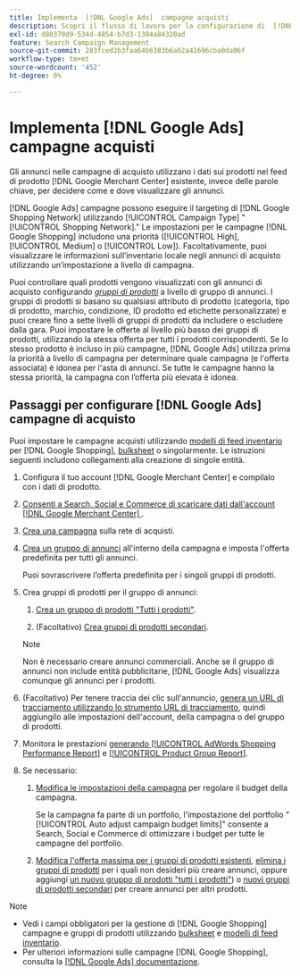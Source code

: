 ```yaml
---
title: Implementa  [!DNL Google Ads]  campagne acquisti
description: Scopri il flusso di lavoro per la configurazione di  [!DNL Google Ads]  campagne di acquisto.
exl-id: d80370d9-534d-4854-b7d3-1384a84320ad
feature: Search Campaign Management
source-git-commit: 283fced2b3faa64b6383b6ab2a41696cba0da06f
workflow-type: tm+mt
source-wordcount: '452'
ht-degree: 0%

---
```


# Implementa [!DNL Google Ads] campagne acquisti

Gli annunci nelle campagne di acquisto utilizzano i dati sui prodotti nel feed di prodotto [!DNL Google Merchant Center] esistente, invece delle parole chiave, per decidere come e dove visualizzare gli annunci.

[!DNL Google Ads] campagne possono eseguire il targeting di [!DNL Google Shopping Network] utilizzando [!UICONTROL Campaign Type] &quot;[!UICONTROL Shopping Network].&quot; Le impostazioni per le campagne [!DNL Google Shopping] includono una priorità ([!UICONTROL High], [!UICONTROL Medium] o [!UICONTROL Low]). Facoltativamente, puoi visualizzare le informazioni sull’inventario locale negli annunci di acquisto utilizzando un’impostazione a livello di campagna.

Puoi controllare quali prodotti vengono visualizzati con gli annunci di acquisto configurando *[gruppi di prodotti](/help/search-social-commerce/campaign-management/campaigns/product-group-about.md)* a livello di gruppo di annunci. I gruppi di prodotti si basano su qualsiasi attributo di prodotto (categoria, tipo di prodotto, marchio, condizione, ID prodotto ed etichette personalizzate) e puoi creare fino a sette livelli di gruppi di prodotti da includere o escludere dalla gara. Puoi impostare le offerte al livello più basso dei gruppi di prodotti, utilizzando la stessa offerta per tutti i prodotti corrispondenti. Se lo stesso prodotto è incluso in più campagne, [!DNL Google Ads] utilizza prima la priorità a livello di campagna per determinare quale campagna (e l&#39;offerta associata) è idonea per l&#39;asta di annunci. Se tutte le campagne hanno la stessa priorità, la campagna con l’offerta più elevata è idonea.

## Passaggi per configurare [!DNL Google Ads] campagne di acquisto

Puoi impostare le campagne acquisti utilizzando [modelli di feed inventario](/help/search-social-commerce/campaign-management/inventory-feeds/inventory-feeds-about.md) per [!DNL Google Shopping], [bulksheet](/help/search-social-commerce/campaign-management/bulksheets/bulksheet-about.md) o singolarmente. Le istruzioni seguenti includono collegamenti alla creazione di singole entità.

1. Configura il tuo account [!DNL Google Merchant Center] e compilalo con i dati di prodotto.

1. [Consenti a Search, Social e Commerce di scaricare dati dall&#39;account [!DNL Google Merchant Center] ](/help/search-social-commerce/campaign-management/accounts/merchant-account-manage.md).

1. [Crea una campagna](/help/search-social-commerce/campaign-management/campaigns/campaign-manage.md) sulla rete di acquisti.

1. [Crea un gruppo di annunci](/help/search-social-commerce/campaign-management/campaigns/ad-group-manage.md) all&#39;interno della campagna e imposta l&#39;offerta predefinita per tutti gli annunci.

   Puoi sovrascrivere l’offerta predefinita per i singoli gruppi di prodotti.

1. Crea gruppi di prodotti per il gruppo di annunci:

   1. [Crea un gruppo di prodotti &quot;Tutti i prodotti&quot;](/help/search-social-commerce/campaign-management/campaigns/product-group-manage.md).

   1. (Facoltativo) [Crea gruppi di prodotti secondari](/help/search-social-commerce/campaign-management/campaigns/product-group-manage.md).

   >[!NOTE]
   >Non è necessario creare annunci commerciali. Anche se il gruppo di annunci non include entità pubblicitarie, [!DNL Google Ads] visualizza comunque gli annunci per i prodotti.

1. (Facoltativo) Per tenere traccia dei clic sull&#39;annuncio, [genera un URL di tracciamento utilizzando lo strumento URL di tracciamento](/help/search-social-commerce/tools/click-tracking-url-generate.md), quindi aggiungilo alle impostazioni dell&#39;account, della campagna o del gruppo di prodotti.

1. Monitora le prestazioni [generando [!UICONTROL AdWords Shopping Performance Report]](/help/search-social-commerce/reports/management/specialty/specialty-report-generate.md) e [[!UICONTROL Product Group Report]](/help/search-social-commerce/reports/management/basic-advanced/basic-advanced-report-generate.md).

1. Se necessario:

   1. [Modifica le impostazioni della campagna](/help/search-social-commerce/campaign-management/campaigns/campaign-manage.md) per regolare il budget della campagna.

      Se la campagna fa parte di un portfolio, l&#39;impostazione del portfolio &quot;[!UICONTROL Auto adjust campaign budget limits]&quot; consente a Search, Social e Commerce di ottimizzare i budget per tutte le campagne del portfolio.

   1. [Modifica l&#39;offerta massima per i gruppi di prodotti esistenti](/help/search-social-commerce/campaign-management/campaigns/product-group-manage.md), [elimina i gruppi di prodotti](/help/search-social-commerce/campaign-management/campaigns/product-group-manage.md) per i quali non desideri più creare annunci, oppure aggiungi [un nuovo gruppo di prodotti &quot;tutti i prodotti&quot;](/help/search-social-commerce/campaign-management/campaigns/product-group-manage.md)) o [nuovi gruppi di prodotti secondari](/help/search-social-commerce/campaign-management/campaigns/product-group-manage.md) per creare annunci per altri prodotti.

>[!NOTE]
>
>* Vedi i campi obbligatori per la gestione di [!DNL Google Shopping] campagne e gruppi di prodotti utilizzando [bulksheet](/help/search-social-commerce/campaign-management/bulksheets/bulksheet-data-formats/bulksheet-data-google.md) e [modelli di feed inventario](/help/search-social-commerce/campaign-management/inventory-feeds/ad-templates/template-google-shopping.md).
>* Per ulteriori informazioni sulle campagne [!DNL Google Shopping], consulta la [[!DNL Google Ads] documentazione](https://support.google.com/google-ads/answer/2454022).
